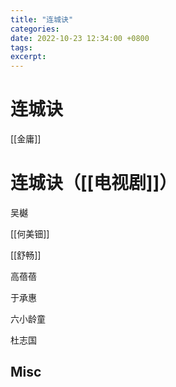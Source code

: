 ```yaml
---
title: "连城诀"
categories: 
date: 2022-10-23 12:34:00 +0800
tags: 
excerpt: 
---
```



# 连城诀

[[金庸]]

# 连城诀（[[电视剧]]）


吴樾

[[何美钿]]

[[舒畅]]

高蓓蓓

于承惠

六小龄童

杜志国




## Misc






